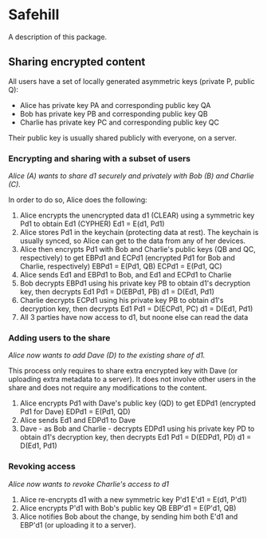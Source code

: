 # Safehill

A description of this package.


## Sharing encrypted content


All users have a set of locally generated asymmetric keys (private P, public Q):
- Alice has private key PA and corresponding public key QA
- Bob has private key PB and corresponding public key QB
- Charlie has private key PC and corresponding public key QC

Their public key is usually shared publicly with everyone, on a server.



### Encrypting and sharing with a subset of users
_Alice (A) wants to share d1 securely and privately with Bob (B) and Charlie (C)._

In order to do so, Alice does the following:
1. Alice encrypts the unencrypted data d1 (CLEAR) using a symmetric key Pd1 to obtain Ed1 (CYPHER)
        Ed1 = E(d1, Pd1)
2. Alice stores Pd1 in the keychain (protecting data at rest). The keychain is usually synced, so Alice can get to the data from any of her devices.
3. Alice then encrypts Pd1 with Bob and Charlie's public keys (QB and QC, respectively) to get EBPd1 and ECPd1 (encrypted Pd1 for Bob and Charlie, respectively)
        EBPd1 = E(Pd1, QB)
        ECPd1 = E(Pd1, QC)
4. Alice sends Ed1 and EBPd1 to Bob, and Ed1 and ECPd1 to Charlie
5. Bob decrypts EBPd1 using his private key PB to obtain d1's decryption key, then decrypts Ed1
        Pd1 = D(EBPd1, PB)
        d1 = D(Ed1, Pd1)
6. Charlie decrypts ECPd1 using his private key PB to obtain d1's decryption key, then decrypts Ed1
        Pd1 = D(ECPd1, PC)
        d1 = D(Ed1, Pd1)
7. All 3 parties have now access to d1, but noone else can read the data


        
### Adding users to the share
_Alice now wants to add Dave (D) to the existing share of d1._

This process only requires to share extra encrypted key with Dave (or uploading extra metadata to a server).
It does not involve other users in the share and does not require any modifications to the content.

1. Alice encrypts Pd1 with Dave's public key (QD) to get EDPd1 (encrypted Pd1 for Dave)
        EDPd1 = E(Pd1, QD)
2. Alice sends Ed1 and EDPd1 to Dave
3. Dave - as Bob and Charlie - decrypts EDPd1 using his private key PD to obtain d1's decryption key, then decrypts Ed1
        Pd1 = D(EDPd1, PD)
        d1 = D(Ed1, Pd1)



### Revoking access
_Alice now wants to revoke Charlie's access to d1_

1. Alice re-encrypts d1 with a new symmetric key P'd1
        E'd1 = E(d1, P'd1)
2. Alice encrypts P'd1 with Bob's public key QB
        EBP'd1 = E(P'd1, QB)
3. Alice notifies Bob about the change, by sending him both E'd1 and EBP'd1 (or uploading it to a server).
